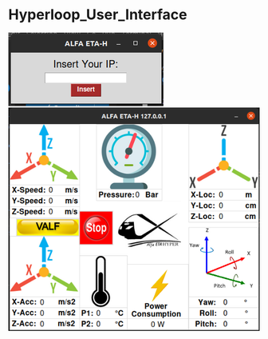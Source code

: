 # Hyperloop_User_Interface
![alt text](https://github.com/baransolmaz/Hyperloop_User_Interface/blob/17Agu/Current/4.0.png)
![alt text](https://github.com/baransolmaz/Hyperloop_User_Interface/blob/17Agu/Current/4.1.png)

